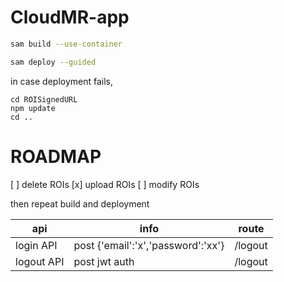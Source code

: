 # CloudMR-app

```bash
sam build --use-container

sam deploy --guided
```

in case deployment fails, 
```
cd ROISignedURL
npm update
cd ..

```

# ROADMAP
[ ] delete ROIs
[x] upload ROIs
[ ] modify ROIs

then repeat build and deployment

| api | info | route |
| -- | -- | -- |
|login API | post {'email':'x','password':'xx'}| /logout|
|logout API | post jwt auth| /logout|